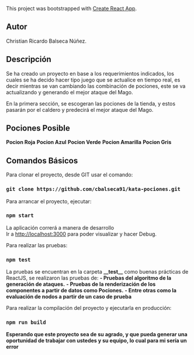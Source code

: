 This project was bootstrapped with [Create React App](https://github.com/facebook/create-react-app).

## Autor
Christian Ricardo Balseca Núñez.

## Descripción

Se ha creado un proyecto en base a los requerimientos indicados, los cuales se ha decido hacer tipo juego que se actualice en tiempo real, es decir mientras se van cambiando las combinación de pociones, este se va actualizando y generando el mejor ataque del Mago.

En la primera sección, se escogeran las pociones de la tienda, y estos pasarán por el caldero y predecirá el mejor ataque del Mago.

## Pociones Posible
**Pocion Roja**
**Pocion Azul**
**Pocion Verde**
**Pocion Amarilla**
**Pocion Gris**

## Comandos Básicos

Para clonar el proyecto, desde GIT usar el comando:

### `git clone https://github.com/cbalseca91/kata-pociones.git`

Para arrancar el proyecto, ejecutar:

### `npm start`

La aplicación correrá a manera de desarrollo<br />
Ir a [http://localhost:3000](http://localhost:3000) para poder visualizar y hacer Debug.


Para realizar las pruebas:

### `npm test`

La pruebas se encuentran en la carpeta **\_\_test\_\_** como buenas prácticas de ReactJS, se realizaron las pruebas de:
**- Pruebas del algoritmo de la generación de ataques.**
**- Pruebas de la renderización de los componentes a partir de datos como Pociones.**
**- Entre otras como la evaluación de nodos a partir de un caso de prueba**

Para realizar la compilación del proyecto y ejecutarla en producción:

### `npm run build`

**Esperando que este proyecto sea de su agrado, y que pueda generar una oportunidad de trabajar con ustedes y su equipo, lo cual para mi sería un error**